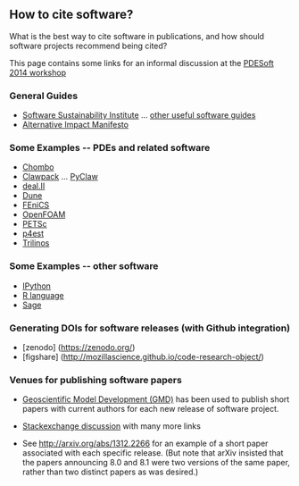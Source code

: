 
## How to cite software?

What is the best way to cite software in publications, and how should
software projects recommend being cited?

This page contains some links for an informal discussion at the 
[PDESoft 2014 workshop](http://www.pdesoft.uni-hd.de/)

### General Guides

* [Software Sustainability Institute](http://software.ac.uk/so-exactly-what-software-did-you-use) 
     ... [other useful software guides](http://www.software.ac.uk/resources/guides-everything) 
*  [Alternative Impact Manifesto](http://software.ac.uk/blog/2011-05-02-publish-or-be-damned-alternative-impact-manifesto-research-software) 


### Some Examples -- PDEs and related software

*  [Chombo](https://commons.lbl.gov/display/chombo/Chombo+-+Software+for+Adaptive+Solutions+of+Partial+Differential+Equations) 
*  [Clawpack](http://clawpack.github.io/doc/about.html#citing-this-work) ... [PyClaw](http://clawpack.github.io/doc/pyclaw/index.html#citing) 
*  [deal.II](http://www.dealii.org/publications.html) 
*  [Dune](http://www.dune-project.org/faq.html) 
*  [FEniCS](http://fenicsproject.org/citing/) 
*  [OpenFOAM](http://openfoamwiki.net/index.php/Main_FAQ#How_can_I_properly_reference_OpenFOAM.3F) 
*  [PETSc](http://www.mcs.anl.gov/petsc/documentation/referencing.html) 
*  [p4est](http://www.p4est.org/) 
*  [Trilinos](http://trilinos.sandia.gov/citing.html) 


### Some Examples -- other software

*  [IPython](http://ipython.org/citing.html) 
*  [R language](http://stackoverflow.com/questions/15688758/r-stats-citation-for-a-scientific-paper) 
*  [Sage](http://wiki.sagemath.org/Publications_using_SAGE) 


### Generating DOIs for software releases (with Github integration)

*  [zenodo] (https://zenodo.org/) 
*  [figshare] (http://mozillascience.github.io/code-research-object/) 


### Venues for publishing software papers

*  [Geoscientific Model Development (GMD)](http://www.geoscientific-model-development.net/home.html) has been used to publish short papers with
current authors for each new release of software project.
*  [Stackexchange discussion](http://scicomp.stackexchange.com/questions/660/venues-for-publishing-papers-that-emphasize-software)  with many more links

* See http://arxiv.org/abs/1312.2266 for an example of a short paper
  associated with each specific release.  (But note that arXiv insisted 
  that the papers announcing 8.0 and 8.1 were two versions of the same paper,
  rather than two distinct papers as was desired.)

